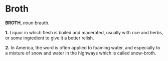 # Broth

**BROTH**, _noun_ brauth.

**1.** Liquor in which flesh is boiled and macerated, usually with rice and herbs, or some ingredient to give it a better relish.

**2.** In America, the word is often applied to foaming water, and especially to a mixture of snow and water in the highways which is called snow-broth.